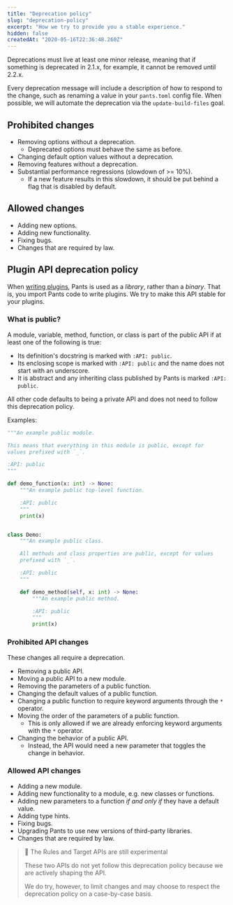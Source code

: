 ```yaml
---
title: "Deprecation policy"
slug: "deprecation-policy"
excerpt: "How we try to provide you a stable experience."
hidden: false
createdAt: "2020-05-16T22:36:48.260Z"
---
```


Deprecations must live at least one minor release, meaning that if something is deprecated in 2.1.x, for example, it cannot be removed until 2.2.x.

Every deprecation message will include a description of how to respond to the change, such as renaming a value in your `pants.toml` config file. When possible, we will automate the deprecation via the `update-build-files` goal.

## Prohibited changes

- Removing options without a deprecation.
  - Deprecated options must behave the same as before.
- Changing default option values without a deprecation.
- Removing features without a deprecation.
- Substantial performance regressions (slowdown of >= 10%).
  - If a new feature results in this slowdown, it should be put behind a flag that is disabled by default.

## Allowed changes

- Adding new options.
- Adding new functionality.
- Fixing bugs.
- Changes that are required by law.

## Plugin API deprecation policy

When [writing plugins](doc:plugins-overview), Pants is used as a _library_, rather than a _binary_. That is, you import Pants code to write plugins. We try to make this API stable for your plugins.

### What is public?

A module, variable, method, function, or class is part of the public API if at least one of the following is true:

- Its definition's docstring is marked with `:API: public`.
- Its enclosing scope is marked with `:API: public` and the name does not start with an underscore.
- It is abstract and any inheriting class published by Pants is marked `:API: public`.

All other code defaults to being a private API and does not need to follow this deprecation policy.

Examples:

```python deprecation_example.py
"""An example public module.

This means that everything in this module is public, except for
values prefixed with `_`.

:API: public
"""

def demo_function(x: int) -> None:
    """An example public top-level function.

    :API: public
    """
    print(x)


class Demo:
    """An example public class.

    All methods and class properties are public, except for values
    prefixed with `_`.

    :API: public
    """

    def demo_method(self, x: int) -> None:
        """An example public method.

        :API: public
        """
        print(x)
```

### Prohibited API changes

These changes all require a deprecation.

- Removing a public API.
- Moving a public API to a new module.
- Removing the parameters of a public function.
- Changing the default values of a public function.
- Changing a public function to require keyword arguments through the `*` operator.
- Moving the order of the parameters of a public function.
  - This is only allowed if we are already enforcing keyword arguments with the `*` operator.
- Changing the behavior of a public API.
  - Instead, the API would need a new parameter that toggles the change in behavior.

### Allowed API changes

- Adding a new module.
- Adding new functionality to a module, e.g. new classes or functions.
- Adding new parameters to a function _if and only if_ they have a default value.
- Adding type hints.
- Fixing bugs.
- Upgrading Pants to use new versions of third-party libraries.
- Changes that are required by law.

> 🚧 The Rules and Target APIs are still experimental
>
> These two APIs do not yet follow this deprecation policy because we are actively shaping the API.
>
> We do try, however, to limit changes and may choose to respect the deprecation policy on a case-by-case basis.

